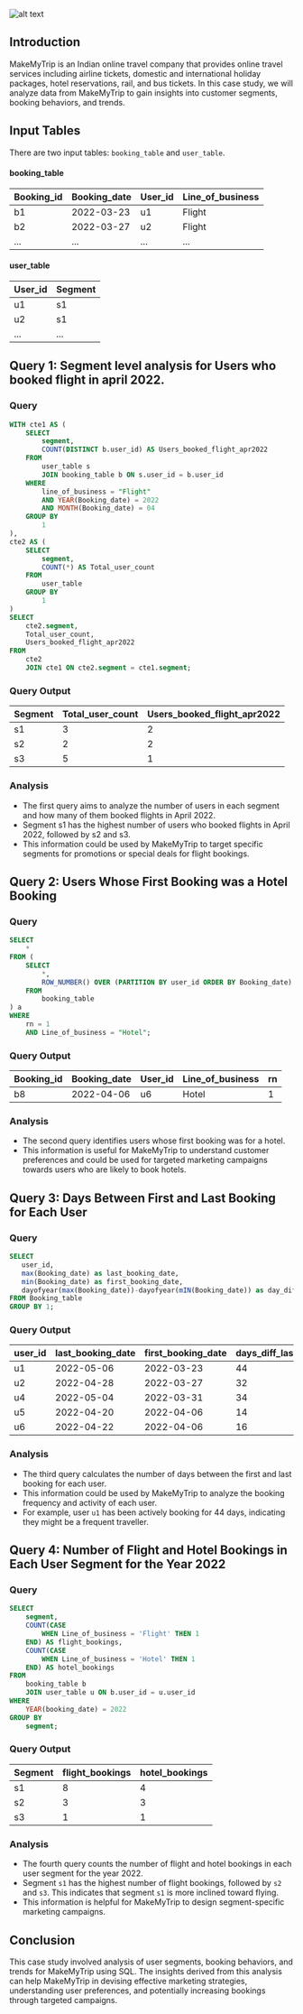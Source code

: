 ![alt text](https://studiousguy.com/wp-content/uploads/2020/06/mmt1.jpg)

## Introduction

MakeMyTrip is an Indian online travel company that provides online travel services including airline tickets, domestic and international holiday packages, hotel reservations, rail, and bus tickets. In this case study, we will analyze data from MakeMyTrip to gain insights into customer segments, booking behaviors, and trends.

## Input Tables
There are two input tables: `booking_table` and `user_table`.

#### booking_table
| Booking_id | Booking_date | User_id | Line_of_business |
|------------|--------------|---------|------------------|
| b1         | 2022-03-23   | u1      | Flight           |
| b2         | 2022-03-27   | u2      | Flight           |
| ...        | ...          | ...     | ...              |

#### user_table
| User_id | Segment |
|---------|---------|
| u1      | s1      |
| u2      | s1      |
| ...     | ...     |

## Query 1: Segment level analysis for Users who booked flight in april 2022.

### Query
```sql
WITH cte1 AS (
    SELECT
        segment,
        COUNT(DISTINCT b.user_id) AS Users_booked_flight_apr2022
    FROM
        user_table s
        JOIN booking_table b ON s.user_id = b.user_id
    WHERE
        line_of_business = "Flight"
        AND YEAR(Booking_date) = 2022
        AND MONTH(Booking_date) = 04
    GROUP BY
        1
),
cte2 AS (
    SELECT
        segment,
        COUNT(*) AS Total_user_count
    FROM
        user_table
    GROUP BY
        1
)
SELECT
    cte2.segment,
    Total_user_count,
    Users_booked_flight_apr2022
FROM
    cte2
    JOIN cte1 ON cte2.segment = cte1.segment;
```

### Query Output
| Segment | Total_user_count | Users_booked_flight_apr2022 |
|---------|------------------|-----------------------------|
| s1      | 3                | 2                           |
| s2      | 2                | 2                           |
| s3      | 5                | 1                           |

### Analysis
- The first query aims to analyze the number of users in each segment and how many of them booked flights in April 2022.
- Segment s1 has the highest number of users who booked flights in April 2022, followed by s2 and s3.
- This information could be used by MakeMyTrip to target specific segments for promotions or special deals for flight bookings.

## Query 2: Users Whose First Booking was a Hotel Booking

### Query
```sql
SELECT
    *
FROM (
    SELECT
        *,
        ROW_NUMBER() OVER (PARTITION BY user_id ORDER BY Booking_date) AS rn
    FROM
        booking_table
) a
WHERE
    rn = 1
    AND Line_of_business = "Hotel";
```

### Query Output
| Booking_id | Booking_date | User_id | Line_of_business | rn |
|------------|--------------|---------|------------------|----|
| b8         | 2022-04-06   | u6      | Hotel            | 1  |
				

### Analysis
- The second query identifies users whose first booking was for a hotel.
- This information is useful for MakeMyTrip to understand customer preferences and could be used for targeted marketing campaigns towards users who are likely to book hotels.

## Query 3: Days Between First and Last Booking for Each User

### Query
```sql
SELECT
   user_id,  
   max(Booking_date) as last_booking_date, 
   min(Booking_date) as first_booking_date,
   dayofyear(max(Booking_date))-dayofyear(mIN(Booking_date)) as day_diff_lastbooking_firstbooking
FROM Booking_table
GROUP BY 1;
```

### Query Output
| user_id | last_booking_date | first_booking_date | days_diff_lastbooking_firstbooking |
|---------|-------------------|--------------------|------------------------------------|
| u1      | 2022-05-06        | 2022-03-23         | 44                                 |
| u2      | 2022-04-28        | 2022-03-27         | 32                                 |
| u4      | 2022-05-04        | 2022-03-31         | 34                                 |
| u5      | 2022-04-20        | 2022-04-06         | 14                                 |
| u6      | 2022-04-22        | 2022-04-06         | 16                                 |

### Analysis
- The third query calculates the number of days between the first and last booking for each user.
- This information could be used by MakeMyTrip to analyze the booking frequency and activity of each user.
- For example, user `u1` has been actively booking for 44 days, indicating they might be a frequent traveller.

## Query 4: Number of Flight and Hotel Bookings in Each User Segment for the Year 2022

### Query
```sql
SELECT
    segment,
    COUNT(CASE
        WHEN Line_of_business = 'Flight' THEN 1
    END) AS flight_bookings,
    COUNT(CASE
        WHEN Line_of_business = 'Hotel' THEN 1
    END) AS hotel_bookings
FROM
    booking_table b
    JOIN user_table u ON b.user_id = u.user_id
WHERE
    YEAR(booking_date) = 2022
GROUP BY
    segment;
```

### Query Output
| Segment | flight_bookings | hotel_bookings |
|---------|-----------------|----------------|
| s1      | 8               | 4              |
| s2      | 3               | 3              |
| s3      | 1               | 1              |

### Analysis
- The fourth query counts the number of flight and hotel bookings in each user segment for the year 2022.
- Segment `s1` has the highest number of flight bookings, followed by `s2` and `s3`. This indicates that segment `s1` is more inclined toward flying.
- This information is helpful for MakeMyTrip to design segment-specific marketing campaigns.

## Conclusion
This case study involved analysis of user segments, booking behaviors, and trends for MakeMyTrip using SQL. The insights derived from this analysis can help MakeMyTrip in devising effective marketing strategies, understanding user preferences, and potentially increasing bookings through targeted campaigns.


```python

```
